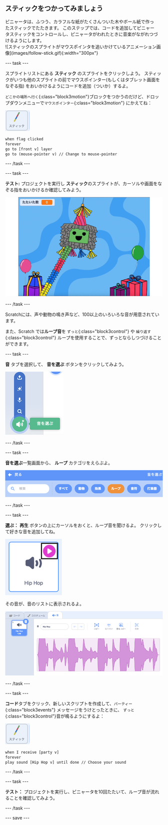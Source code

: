 ## スティックをつかってみましょう

<div style="display: flex; flex-wrap: wrap">
<div style="flex-basis: 200px; flex-grow: 1; margin-right: 15px;">
ピニャータは、ふつう、カラフルな紙がたくさんついた木やボール紙で作ったスティックでたたきます。 このステップでは、コードを追加してピニャータスティックをコントロールし、ピニャータがわれたときに音楽がながれつづけるようにします。 
</div>
<div>
![スティックのスプライトがマウスポインタを追いかけているアニメーション画像](images/follow-stick.gif){:width="300px"}
</div>
</div>

--- task ---

スプライトリストにある **スティック** のスプライトをクリックしよう。 スティックがいつも他のスプライトの前でマウスポインター(もしくはタブレット画面をなぞる指) をおいかけるようにコードを追加（ついか）するよ。

`どこかの場所へ行く`{:class="block3motion"}ブロックをつかうのだけど、ドロップダウンメニューで`マウスポインター`{:class="block3motion"} にかえてね：

![スティックのスプライトアイコン](images/stick-sprite.png)

```blocks3
when flag clicked
forever
go to [front v] layer
go to (mouse-pointer v) // Change to mouse-pointer
```

--- /task ---

--- task ---

**テスト:** プロジェクトを実行し **スティック**のスプライトが、カーソルや画面をなぞる指をおいかけるか確認してみよう。

![スティックのスプライトがマウスポインタを追いかけているアニメーション画像](images/follow-stick.gif)

--- /task ---

Scratchには、声や動物の鳴き声など、100以上のいろいろな音が用意されています。

また、Scratch では**ループ音**を `ずっと`{:class="block3control"} や `繰り返す`{:class="block3control"} ループを使用することで、ずっとならしつづけることができます。

--- task ---

**音** タブを選択して、 **音を選ぶ** ボタンをクリックしてみよう。

![音のポップアップメニューが表示された音を選ぶアイコン 選択すると、音をえらぶのアイコンが緑の円に白いスピーカーになる](images/sound-icon.png)

--- /task ---

--- task ---

**音を選ぶ**一覧画面から、 **ループ** カテゴリをえらぶよ。

![「ループ」のカテゴリがオレンジ色にハイライトされている音の一覧画面 そのほかのカテゴリは青く表示](images/loops-category.png)

--- /task ---

--- task ---

**選ぶ：** **再生** ボタンの上にカーソルをおくと、ループ音を聞けるよ。 クリックして好きな音を追加してね。

![右上の再生ボタンがハイライトされている「Hip hop」音](images/play-icon.png)

その音が、音のリストに表示されるよ。

![音タブの音リストに表示されている「Hip hop」音](images/added-sound.png)

--- /task ---

--- task ---

**コード**タブをクリック、新しいスクリプトを作成して、`パーティー`{:class="block3events"} メッセージをうけとったときに、 `ずっと`{:class="block3control"}音が鳴るようにするよ：

![スティックのスプライトアイコン.](images/stick-sprite.png)

```blocks3
when I receive [party v]
forever
play sound [Hip Hop v] until done // Choose your sound
```

--- /task ---

--- task ---

**テスト：** プロジェクトを実行し、ピニャータを10回たたいて、ループ音が流れることを確認してみよう。

--- /task ---

--- save ---
